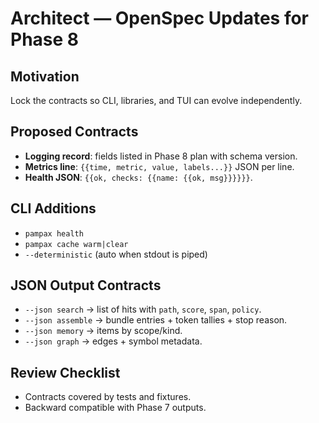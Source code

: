 # Architect — OpenSpec Updates for Phase 8

## Motivation
Lock the contracts so CLI, libraries, and TUI can evolve independently.

## Proposed Contracts
- **Logging record**: fields listed in Phase 8 plan with schema version.  
- **Metrics line**: `{{time, metric, value, labels...}}` JSON per line.  
- **Health JSON**: `{{ok, checks: {{name: {{ok, msg}}}}}}`.

## CLI Additions
- `pampax health`  
- `pampax cache warm|clear`  
- `--deterministic` (auto when stdout is piped)

## JSON Output Contracts
- `--json search` → list of hits with `path`, `score`, `span`, `policy`.  
- `--json assemble` → bundle entries + token tallies + stop reason.  
- `--json memory` → items by scope/kind.  
- `--json graph` → edges + symbol metadata.

## Review Checklist
- Contracts covered by tests and fixtures.  
- Backward compatible with Phase 7 outputs.
